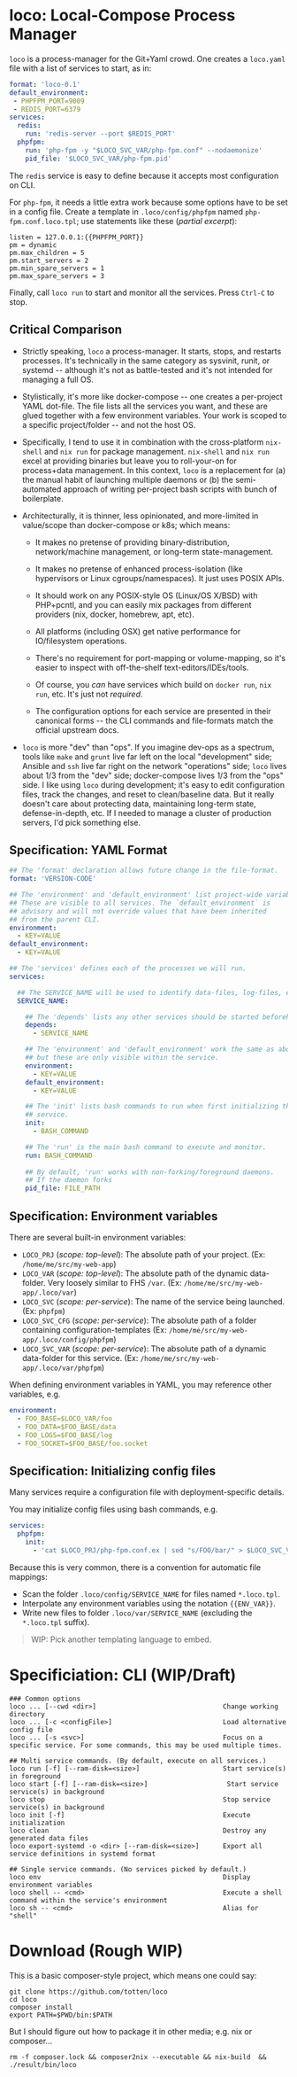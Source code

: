 # loco: Local-Compose Process Manager

`loco` is a process-manager for the Git+Yaml crowd.  One creates a `loco.yaml` file with a list of services to start, as in:

```yaml
format: 'loco-0.1'
default_environment:
 - PHPFPM_PORT=9009
 - REDIS_PORT=6379
services:
  redis:
    run: 'redis-server --port $REDIS_PORT'
  phpfpm:
    run: 'php-fpm -y "$LOCO_SVC_VAR/php-fpm.conf" --nodaemonize'
    pid_file: '$LOCO_SVC_VAR/php-fpm.pid'
```

The `redis` service is easy to define because it accepts most configuration on CLI.

For `php-fpm`, it needs a little extra work because some options have to be set in a config file.  Create a template in
`.loco/config/phpfpm` named `php-fpm.conf.loco.tpl`; use statements like these (*partial excerpt*):

```
listen = 127.0.0.1:{{PHPFPM_PORT}}
pm = dynamic
pm.max_children = 5
pm.start_servers = 2
pm.min_spare_servers = 1
pm.max_spare_servers = 3
```

Finally, call `loco run` to start and monitor all the services.  Press `Ctrl-C` to stop.

## Critical Comparison

* Strictly speaking, `loco` a process-manager.  It starts, stops, and restarts processes.  It's technically in the same
  category as sysvinit, runit, or systemd -- although it's not as battle-tested and it's not intended for managing
  a full OS.

* Stylistically, it's more like docker-compose -- one creates a per-project YAML dot-file.  The file lists all the services you
  want, and these are glued together with a few environment variables.  Your work is scoped to a specific project/folder -- and
  not the host OS.

* Specifically, I tend to use it in combination with the cross-platform `nix-shell` and `nix run` for package
  management.  `nix-shell` and `nix run` excel at providing binaries but leave you to roll-your-on for process+data
  management.  In this context, `loco` is a replacement for (a) the manual habit of launching multiple daemons or (b)
  the semi-automated approach of writing per-project bash scripts with bunch of boilerplate.

* Architecturally, it is thinner, less opinionated, and more-limited in value/scope than docker-compose or k8s; which means:

    * It makes no pretense of providing binary-distribution, network/machine management, or long-term state-management.

    * It makes no pretense of enhanced process-isolation (like hypervisors or Linux cgroups/namespaces). It just uses
      POSIX APIs.

    * It should work on any POSIX-style OS (Linux/OS X/BSD) with PHP+pcntl, and you can easily mix packages from
      different providers (nix, docker, homebrew, apt, etc).

    * All platforms (including OSX) get native performance for IO/filesystem operations.

    * There's no requirement for port-mapping or volume-mapping, so it's easier to inspect with off-the-shelf
      text-editors/IDEs/tools.

    * Of course, you *can* have services which build on `docker run`, `nix run`, etc.  It's just not *required*.

    * The configuration options for each service are presented in their canonical forms -- the CLI commands and file-formats
      match the official upstream docs.

* `loco` is more "dev" than "ops".  If you imagine dev-ops as a spectrum, tools like `make` and `grunt` live far left on the
  local "development" side; Ansible and `ssh` live far right on the network "operations" side; `loco` lives about 1/3 from the
  "dev" side; docker-compose lives 1/3 from the "ops" side.  I like using `loco` during development; it's easy to edit
  configuration files, track the changes, and reset to clean/baseline data.  But it really doesn't care about protecting data,
  maintaining long-term state, defense-in-depth, etc.  If I needed to manage a cluster of production servers, I'd pick something
  else.

## Specification: YAML Format

```yaml
## The 'format' declaration allows future change in the file-format.
format: 'VERSION-CODE'

## The 'environment' and 'default_environment' list project-wide variables.
## These are visible to all services. The `default_environment` is
## advisory and will not override values that have been inherited
## from the parent CLI.
environment:
  - KEY=VALUE
default_environment:
  - KEY=VALUE

## The 'services' defines each of the processes we will run.
services:

  ## The SERVICE_NAME will be used to identify data-files, log-files, etc.
  SERVICE_NAME:

    ## The 'depends' lists any other services should be started beforehand.
    depends:
      - SERVICE_NAME

    ## The 'environment' and 'default_environment' work the same as above,
    ## but these are only visible within the service.
    environment:
      - KEY=VALUE
    default_environment:
      - KEY=VALUE

    ## The 'init' lists bash commands to run when first initializing the
    ## service.
    init:
      - BASH_COMMAND

    ## The 'run' is the main bash command to execute and monitor.
    run: BASH_COMMAND
    
    ## By default, 'run' works with non-forking/foreground daemons.
    ## If the daemon forks
    pid_file: FILE_PATH
```

## Specification: Environment variables

There are several built-in environment variables:

* `LOCO_PRJ` (*scope: top-level*): The absolute path of your project. (Ex:
  `/home/me/src/my-web-app`)
* `LOCO_VAR` (*scope: top-level*): The absolute path of the dynamic data-folder. Very
  loosely similar to FHS `/var`. (Ex: `/home/me/src/my-web-app/.loco/var`)
* `LOCO_SVC` (*scope: per-service*): The name of the service being launched.
  (Ex: `phpfpm`)
* `LOCO_SVC_CFG` (*scope: per-service*): The absolute path of a folder
  containing configuration-templates (Ex:  `/home/me/src/my-web-app/.loco/config/phpfpm`)
* `LOCO_SVC_VAR` (*scope: per-service*): The absolute path of a dynamic data-folder
  for this service. (Ex:  `/home/me/src/my-web-app/.loco/var/phpfpm`)

When defining environment variables in YAML, you may reference other variables, e.g.

```yaml
environment:
  - FOO_BASE=$LOCO_VAR/foo
  - FOO_DATA=$FOO_BASE/data
  - FOO_LOGS=$FOO_BASE/log
  - FOO_SOCKET=$FOO_BASE/foo.socket
```

## Specification: Initializing config files

Many services require a configuration file with deployment-specific details.

You may initialize config files using bash commands, e.g.

```yaml
services:
  phpfpm:
    init:
      - 'cat $LOCO_PRJ/php-fpm.conf.ex | sed "s/FOO/bar/" > $LOCO_SVC_VAR/php-fpm.conf'
```

Because this is very common, there is a convention for automatic file mappings:

* Scan the folder `.loco/config/SERVICE_NAME` for files named `*.loco.tpl`.
* Interpolate any environment variables using the notation `{{ENV_VAR}}`.
* Write new files to folder `.loco/var/SERVICE_NAME` (excluding the `*.loco.tpl` suffix).

> WIP: Pick another templating language to embed.

# Specificiation: CLI (WIP/Draft)

```
### Common options
loco ... [--cwd <dir>]                                Change working directory
loco ... [-c <configFile>]                            Load alternative config file
loco ... [-s <svc>]                                   Focus on a specific service. For some commands, this may be used multiple times.

## Multi service commands. (By default, execute on all services.)
loco run [-f] [--ram-disk=<size>]                     Start service(s) in foreground
loco start [-f] [--ram-disk=<size>]                    Start service service(s) in background
loco stop                                             Stop service service(s) in background
loco init [-f]                                        Execute initialization
loco clean                                            Destroy any generated data files
loco export-systemd -o <dir> [--ram-disk=<size>]      Export all service definitions in systemd format

## Single service commands. (No services picked by default.)
loco env                                              Display environment variables
loco shell -- <cmd>                                   Execute a shell command within the service's environment
loco sh -- <cmd>                                      Alias for "shell"
```

# Download (Rough WIP)

This is a basic composer-style project, which means one could say:

```
git clone https://github.com/totten/loco
cd loco
composer install
export PATH=$PWD/bin:$PATH
```

But I should figure out how to package it in other media; e.g. nix or composer...

```
rm -f composer.lock && composer2nix --executable && nix-build  && ./result/bin/loco
```
